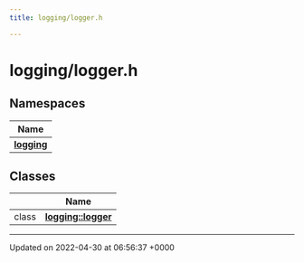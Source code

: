 ```yaml
---
title: logging/logger.h

---
```


# logging/logger.h



## Namespaces

| Name           |
| -------------- |
| **[logging](Namespaces/namespacelogging.md)**  |

## Classes

|                | Name           |
| -------------- | -------------- |
| class | **[logging::logger](Classes/classlogging_1_1logger.md)**  |






-------------------------------

Updated on 2022-04-30 at 06:56:37 +0000
